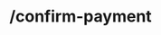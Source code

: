 ---
title: /confirm-payment
position_number: 3
type: post
description: Payment API endpoint to confirm a direct payment by uploading a receipt.

content_markdown: |-
  Confirm payment is an optional extra step for some processors that requires to upload the payment receipt or payment ticket by the end user.

  {: .info }
  *Note: this request is only required when /direct-payment call returns the 'receipt' action code.

  The file must have the following formats: .peg, .png, .jpg, .gif, .pdf.

  {: .info }
  Request must include the header: "Content-Type: multipart/form-data;"

  Request parameters:

  | Field   | Type   | Description                        |
  | ------- | ------ | ---------------------------------- |
  | *sessionId | string | UUID of the session generated previously. |
  | *document | string(binary) | Uploaded file string. |


  Success response have the following schema:

  | Field   | Type   | Description                        |
  | ------- | ------ | ---------------------------------- |
  | *message | string | Success text message. | 

  {: .info }
  **Note**: The `Content-Type` header should be set to `application/json` along with the merchant API key

  An error response will return an HTTP error code and have the following schema:

  | Field   | Type   | Description                        |
  | ------- | ------ | ---------------------------------- |
  | *statusCode | integer | If an error is returned the error code is shown here. |
  | *message | array | Array containing all the error messages. |
  | error | string | Error description. |

right_code_blocks:
  - code_block: |1-
     curl -X 'POST' \
        'https://api.sandbox.kibramoa.net/confirm-payment' \
        -H 'accept: application/json' \
        -H 'X-API-KEY: qHAnwVwu6Ivfs32NZ9xrZV6V...2d6-bcca3a87e8aa' \
        -H 'Content-Type: multipart/form-data' \
        -F 'sessionId=d88605f8-99e4-493b-98c7-4bbe8ba5df33' \
        -F 'document=@Captura.JPG;type=image/jpeg'
    title: Request
    language: http
  - code_block: |2-
      {
        "message": "Success."
      }
    title: Success
    language: json
  - code_block: |3-    
       {
          "statusCode": 404,
          "message": [
            "Invalid session id."
          ]
        }
    title: Error 404
    language: json
---